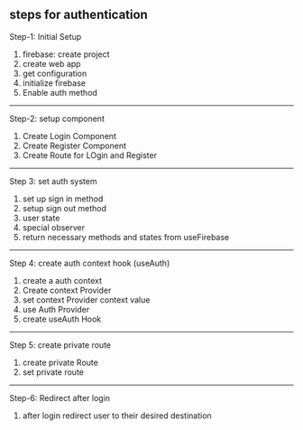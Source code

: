 steps for authentication
----------------
Step-1: Initial Setup
1. firebase: create project
2. create web app
3. get configuration
4. initialize firebase
5. Enable auth method
------------------
Step-2: setup component
1. Create Login Component
2. Create Register Component
3. Create Route for LOgin and Register
------------------------
Step 3: set auth system
1. set up sign in method
2. setup sign out method
3. user state
4. special observer
5. return necessary methods and states from useFirebase
---------------------
Step 4: create auth context hook (useAuth)
1. create a auth context
2. Create context Provider
3. set context Provider context value
4. use Auth Provider
5. create useAuth Hook
---------------------
Step 5: create private route
1. create private Route
2. set private route
------------------
Step-6: Redirect after login
1. after login redirect user to their desired destination
